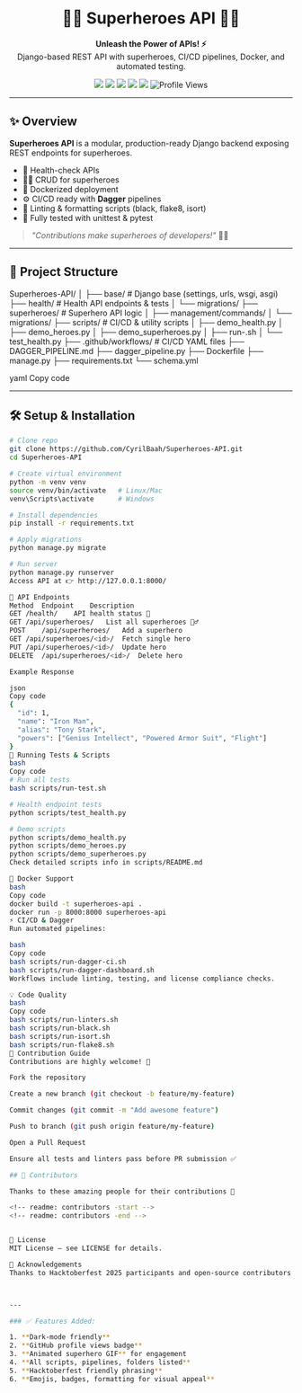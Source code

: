 <h1 align="center">🦸‍♀️ Superheroes API 🦸‍♂️</h1>

<p align="center">
  <b>Unleash the Power of APIs! ⚡</b><br>
  Django-based REST API with superheroes, CI/CD pipelines, Docker, and automated testing.  
</p>

<p align="center">
  <img src="https://img.shields.io/badge/Python-3.8+-blue?style=for-the-badge&logo=python"/>
  <img src="https://img.shields.io/badge/Django-4.2+-green?style=for-the-badge&logo=django"/>
  <img src="https://img.shields.io/badge/License-MIT-yellow?style=for-the-badge"/>
  <img src="https://img.shields.io/badge/Contributions-Welcome-brightgreen?style=for-the-badge"/>
  <img src="https://img.shields.io/badge/Hacktoberfest-2025-orange?style=for-the-badge"/>
  <img src="https://komarev.com/ghpvc/?username=SrinjoyeeDey&style=flat-square&color=blue" alt="Profile Views"/>
</p>

---

## ✨ Overview

**Superheroes API** is a modular, production-ready Django backend exposing REST endpoints for superheroes.  

- 🧪 Health-check APIs  
- 🦸‍♂️ CRUD for superheroes  
- 🐳 Dockerized deployment  
- ⚙️ CI/CD ready with **Dagger** pipelines  
- 🧹 Linting & formatting scripts (black, flake8, isort)  
- 🧩 Fully tested with unittest & pytest  

> _"Contributions make superheroes of developers!"_ 🦸‍♀️

---

## 📂 Project Structure

Superheroes-API/
│
├── base/ # Django base (settings, urls, wsgi, asgi)
├── health/ # Health API endpoints & tests
│ └── migrations/
├── superheroes/ # Superhero API logic
│ ├── management/commands/
│ └── migrations/
├── scripts/ # CI/CD & utility scripts
│ ├── demo_health.py
│ ├── demo_heroes.py
│ ├── demo_superheroes.py
│ ├── run-.sh
│ └── test_health.py
├── .github/workflows/ # CI/CD YAML files
├── DAGGER_PIPELINE.md
├── dagger_pipeline.py
├── Dockerfile
├── manage.py
├── requirements.txt
└── schema.yml

yaml
Copy code

---

## 🛠️ Setup & Installation

```bash
# Clone repo
git clone https://github.com/CyrilBaah/Superheroes-API.git
cd Superheroes-API

# Create virtual environment
python -m venv venv
source venv/bin/activate   # Linux/Mac
venv\Scripts\activate      # Windows

# Install dependencies
pip install -r requirements.txt

# Apply migrations
python manage.py migrate

# Run server
python manage.py runserver
Access API at 👉 http://127.0.0.1:8000/

🧩 API Endpoints
Method	Endpoint	Description
GET	/health/	API health status 💚
GET	/api/superheroes/	List all superheroes 🦸‍♂️
POST	/api/superheroes/	Add a superhero
GET	/api/superheroes/<id>/	Fetch single hero
PUT	/api/superheroes/<id>/	Update hero
DELETE	/api/superheroes/<id>/	Delete hero

Example Response

json
Copy code
{
  "id": 1,
  "name": "Iron Man",
  "alias": "Tony Stark",
  "powers": ["Genius Intellect", "Powered Armor Suit", "Flight"]
}
🧪 Running Tests & Scripts
bash
Copy code
# Run all tests
bash scripts/run-test.sh

# Health endpoint tests
python scripts/test_health.py

# Demo scripts
python scripts/demo_health.py
python scripts/demo_heroes.py
python scripts/demo_superheroes.py
Check detailed scripts info in scripts/README.md

🐳 Docker Support
bash
Copy code
docker build -t superheroes-api .
docker run -p 8000:8000 superheroes-api
⚡ CI/CD & Dagger
Run automated pipelines:

bash
Copy code
bash scripts/run-dagger-ci.sh
bash scripts/run-dagger-dashboard.sh
Workflows include linting, testing, and license compliance checks.

💡 Code Quality
bash
Copy code
bash scripts/run-linters.sh
bash scripts/run-black.sh
bash scripts/run-isort.sh
bash scripts/run-flake8.sh
🌟 Contribution Guide
Contributions are highly welcome! 🎉

Fork the repository

Create a new branch (git checkout -b feature/my-feature)

Commit changes (git commit -m "Add awesome feature")

Push to branch (git push origin feature/my-feature)

Open a Pull Request

Ensure all tests and linters pass before PR submission ✅

## 👥 Contributors

Thanks to these amazing people for their contributions 💪

<!-- readme: contributors -start -->
<!-- readme: contributors -end -->


📜 License
MIT License — see LICENSE for details.

🎉 Acknowledgements
Thanks to Hacktoberfest 2025 participants and open-source contributors! 💚



---

### ✅ Features Added:

1. **Dark-mode friendly**  
2. **GitHub profile views badge**  
3. **Animated superhero GIF** for engagement  
4. **All scripts, pipelines, folders listed**  
5. **Hacktoberfest friendly phrasing**  
6. **Emojis, badges, formatting for visual appeal**  
